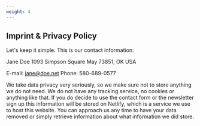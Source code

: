 ```yaml
---
weight: 4
---
```


## Imprint & Privacy Policy

Let's keep it simple. This is our contact information:

Jane Doe
1093 Simpson Square
May 73851, OK
USA

E-mail: jane@doe.net
Phone: 580-689-0577

We take data privacy very seriously, so we make sure not to store anything we do not need. We do not have any tracking service, no cookies or anything like that. If you do decide to use the contact form or the newsletter sign up this information will be stored on Netlify, which is a service we use to host this website. You can approach us any time to have your data removed or simply retrieve information about what information we did store.
